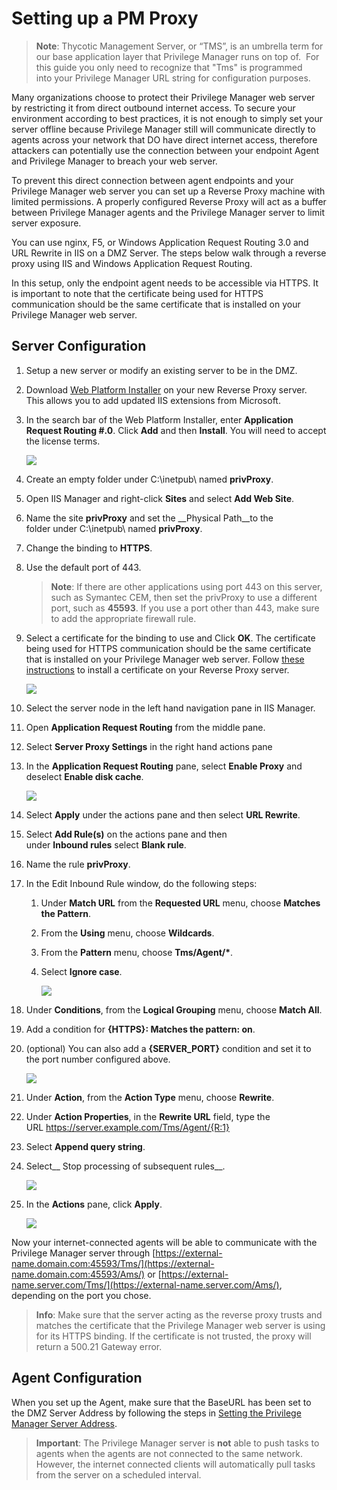 [title]: # (Proxy Setup)
[tags]: # (reverse)
[priority]: # (9510)
# Setting up a PM Proxy

>**Note**:
>Thycotic Management Server, or “TMS”, is an umbrella term for our base application layer that Privilege Manager runs on top of.  For this guide you only need to recognize that "Tms" is programmed into your Privilege Manager URL string for configuration purposes.

Many organizations choose to protect their Privilege Manager web server by restricting it from direct outbound internet access. To secure your environment according to best practices, it is not enough to simply set your server offline because Privilege Manager still will communicate directly to agents across your network that DO have direct internet access, therefore attackers can potentially use the connection between your endpoint Agent and Privilege Manager to breach your web server.

To prevent this direct connection between agent endpoints and your Privilege Manager web server you can set up a Reverse Proxy machine with limited permissions. A properly configured Reverse Proxy will act as a buffer between Privilege Manager agents and the Privilege Manager server to limit server exposure.

You can use nginx, F5, or Windows Application Request Routing 3.0 and URL Rewrite in IIS on a DMZ Server. The steps below walk through a reverse proxy using IIS and Windows Application Request Routing.

In this setup, only the endpoint agent needs to be accessible via HTTPS. It is important to note that the certificate being used for HTTPS communication should be the same certificate that is installed on your Privilege Manager web server.

## Server Configuration

1. Setup a new server or modify an existing server to be in the DMZ.
1. Download [Web Platform Installer](http://www.microsoft.com/web/downloads/platform.aspx) on your new Reverse Proxy server. This allows you to add updated IIS extensions from Microsoft.
1. In the search bar of the Web Platform Installer, enter __Application Request Routing #.0__. Click __Add__ and then __Install__. You will need to accept the license terms.

   ![](images/proxy/61b45b6ccb4cf9e804d8ca4643f424d3.png)
1. Create an empty folder under C:\\inetpub\\ named __privProxy__.
1. Open IIS Manager and right-click __Sites__ and select __Add Web Site__.
1. Name the site __privProxy__ and set the __Physical Path__to the folder under C:\\inetpub\\ named __privProxy__.
1. Change the binding to __HTTPS__.
1. Use the default port of 443. 
   >**Note**:
   >If there are other applications using port 443 on this server, such as Symantec CEM, then set the privProxy to use a different port, such as __45593__. If you use a port other than 443, make sure to add the appropriate firewall rule.
1. Select a certificate for the binding to use and Click __OK__. The certificate being used for HTTPS communication should be the same certificate that is installed on your Privilege Manager web server. Follow [these instructions](https://thycotic.force.com/support/s/article/Trusting-an-SSL-Certificate-on-a-Client-Machine) to install a certificate on your Reverse Proxy server. 

   ![](images/proxy/35629e862fbc4c513a98ba891874e52e.png)
1. Select the server node in the left hand navigation pane in IIS Manager.
1. Open __Application Request Routing__ from the middle pane.
1. Select __Server Proxy Settings__ in the right hand actions pane
1. In the __Application Request Routing__ pane, select __Enable Proxy__ and deselect __Enable disk cache__. 

   ![](images/proxy/e7ec2a6643604dd113be1d819c0fb097.png)
1. Select __Apply__ under the actions pane and then select __URL Rewrite__.
1. Select __Add Rule(s)__ on the actions pane and then under __Inbound rules__ select __Blank rule__.
1. Name the rule __privProxy__.
1. In the Edit Inbound Rule window, do the following steps:

   1. Under __Match URL__ from the __Requested URL__ menu, choose __Matches the Pattern__.
   1. From the __Using__ menu, choose __Wildcards__.
   1. From the __Pattern__ menu, choose __Tms/Agent/*__.
   1. Select __Ignore case__.

      ![](images/proxy/af81bbaabd7c92ac3ce77402beea8501.png)
1. Under __Conditions__, from the __Logical Grouping__ menu, choose __Match All__.
1. Add a condition for __{HTTPS}: Matches the pattern: on__.
1. (optional) You can also add a __{SERVER_PORT}__ condition and set it to the port number configured above.  

   ![](images/proxy/4fce737ade8cda4a0bee58f47a83eaed.png)
1. Under __Action__, from the __Action Type__ menu, choose __Rewrite__.
1. Under __Action Properties__, in the __Rewrite URL__ field, type the URL https://server.example.com/Tms/Agent/{R:1}
1. Select __Append query string__.
1. Select__ Stop processing of subsequent rules__.

   ![](images/proxy/2ef018fffaac090cfbd244476fd89fc7.png)
1. In the __Actions__ pane, click __Apply__.

   ![](images/proxy/e99d60248b0860fc077e2a746828965b.png)

Now your internet-connected agents will be able to communicate with the Privilege Manager server
through [https://external-name.domain.com:45593/Tms/](https://external-name.domain.com:45593/Ams/) or [https://external-name.server.com/Tms/](https://external-name.server.com/Ams/), depending on the port you chose.

>**Info**:
>Make sure that the server acting as the reverse proxy trusts and matches the certificate that the Privilege Manager web server is using for its HTTPS binding. If the certificate is not trusted, the proxy will return a 500.21 Gateway error.

## Agent Configuration

When you set up the Agent, make sure that the BaseURL has been set to the DMZ Server Address by following the steps in [Setting the Privilege Manager Server Address](https://thycotic.force.com/support/s/article/Setting-the-Privilege-Manager-Server-Address).

>**Important**:
>The Privilege Manager server is __not__ able to push tasks to agents when the agents are not connected to the same network. However, the internet connected clients will automatically pull tasks from the server on a scheduled interval.
